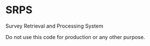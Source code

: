 SRPS
====

Survey Retrieval and Processing System

Do not use this code for production or any other purpose.
